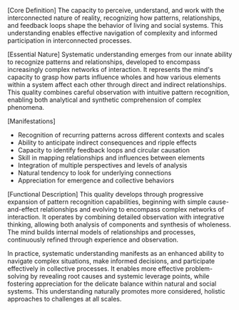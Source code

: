 [Core Definition]
The capacity to perceive, understand, and work with the interconnected nature of reality, recognizing how patterns, relationships, and feedback loops shape the behavior of living and social systems. This understanding enables effective navigation of complexity and informed participation in interconnected processes.

[Essential Nature]
Systematic understanding emerges from our innate ability to recognize patterns and relationships, developed to encompass increasingly complex networks of interaction. It represents the mind's capacity to grasp how parts influence wholes and how various elements within a system affect each other through direct and indirect relationships. This quality combines careful observation with intuitive pattern recognition, enabling both analytical and synthetic comprehension of complex phenomena.

[Manifestations]
- Recognition of recurring patterns across different contexts and scales
- Ability to anticipate indirect consequences and ripple effects
- Capacity to identify feedback loops and circular causation
- Skill in mapping relationships and influences between elements
- Integration of multiple perspectives and levels of analysis
- Natural tendency to look for underlying connections
- Appreciation for emergence and collective behaviors

[Functional Description]
This quality develops through progressive expansion of pattern recognition capabilities, beginning with simple cause-and-effect relationships and evolving to encompass complex networks of interaction. It operates by combining detailed observation with integrative thinking, allowing both analysis of components and synthesis of wholeness. The mind builds internal models of relationships and processes, continuously refined through experience and observation.

In practice, systematic understanding manifests as an enhanced ability to navigate complex situations, make informed decisions, and participate effectively in collective processes. It enables more effective problem-solving by revealing root causes and systemic leverage points, while fostering appreciation for the delicate balance within natural and social systems. This understanding naturally promotes more considered, holistic approaches to challenges at all scales.